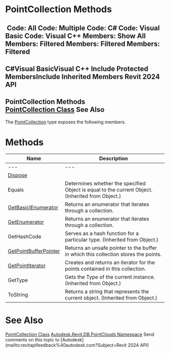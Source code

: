 # PointCollection Methods

﻿
 Code: All Code: Multiple Code: C# Code: Visual Basic Code: Visual C++  Members: Show All Members: Filtered Members: Filtered Members: Filtered   
---  
C#Visual BasicVisual C++
Include Protected MembersInclude Inherited Members
Revit 2024 API  
---  
PointCollection Methods  
[PointCollection Class](3eaab06f-0da5-dd0a-6063-b3907f6de7a8.md "PointCollection Class") See Also  
---  
The [PointCollection](3eaab06f-0da5-dd0a-6063-b3907f6de7a8.md "PointCollection Class") type exposes the following members.
# Methods
| Name | Description |
| --- | --- |
| --- | --- | --- |
| [Dispose](480e59b9-0250-f9ef-26a1-b713c8a4fd0d.md "Dispose Method") |
| Equals | Determines whether the specified Object is equal to the current Object. (Inherited from Object.) |
| [GetBasicIEnumerator](4c273eac-7860-4baa-37c3-e826e502642f.md "GetBasicIEnumerator Method") | Returns an enumerator that iterates through a collection. |
| [GetEnumerator](48b78bbd-d5cb-5e32-cb9a-3fd7230b9173.md "GetEnumerator Method") | Returns an enumerator that iterates through a collection. |
| GetHashCode | Serves as a hash function for a particular type.  (Inherited from Object.) |
| [GetPointBufferPointer](99505895-833d-5d85-5099-999884031fe3.md "GetPointBufferPointer Method") | Returns an unsafe pointer to the buffer in which this collection stores the points. |
| [GetPointIterator](5b8babd9-cef5-c666-ddb0-7e048e2a8a19.md "GetPointIterator Method") | Creates and returns an iterator for the points contained in this collection. |
| GetType | Gets the Type of the current instance. (Inherited from Object.) |
| ToString | Returns a string that represents the current object. (Inherited from Object.) |

# See Also
[PointCollection Class](3eaab06f-0da5-dd0a-6063-b3907f6de7a8.md "PointCollection Class")
[Autodesk.Revit.DB.PointClouds Namespace](5974062a-47d4-c7bb-16f2-d5dd193bd170.md "Autodesk.Revit.DB.PointClouds Namespace")
Send comments on this topic to [Autodesk](mailto:revitapifeedback%40autodesk.com?Subject=Revit 2024 API)